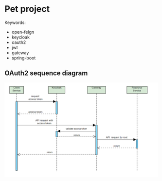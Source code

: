 # Pet project

Keywords:
- open-feign
- keycloak
- oauth2
- jwt
- gateway
- spring-boot
  
## OAuth2 sequence diagram
![Test Image 3](./sequence_diagram.png)
